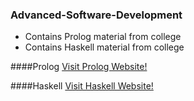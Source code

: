### Advanced-Software-Development 
* Contains Prolog material from college
* Contains Haskell material from college


####Prolog
[Visit Prolog Website!](http://www.swi-prolog.org/)

####Haskell
[Visit Haskell Website!](https://www.haskell.org/)
 
